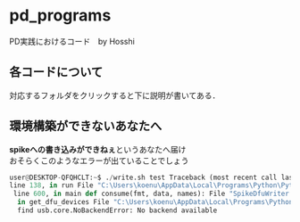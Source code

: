 # pd_programs
PD実践におけるコード　by Hosshi
## 各コードについて
対応するフォルダをクリックすると下に説明が書いてある．

## 環境構築ができないあなたへ
**spikeへの書き込みができねぇ**というあなたへ届け  
おそらくこのようなエラーが出ていることでしょう
```python
user@DESKTOP-QFQHCLT:~$ ./write.sh test Traceback (most recent call last): File "C:\Users\koenu\AppData\Local\Programs\Python\Python39\Lib\site-packages\cx_Freeze\initscripts\__startup__.py",    
line 138, in run File "C:\Users\koenu\AppData\Local\Programs\Python\Python39\Lib\site-packages\cx_Freeze\initscripts\console.py", line 16, in run File "SpikeDfuWriter.py", line 632, in <module> tsize    = tprefix["size"] File "SpikeDfuWriter.py",   
 line 600, in main def consume(fmt, data, names): File "SpikeDfuWriter.py", line 113, in init if not devices: File "SpikeDfuWriter.py", line 443,   
  in get_dfu_devices File "C:\Users\koenu\AppData\Local\Programs\Python\Python39\lib\site-packages\usb\core.py", line 1309, in    
  find usb.core.NoBackendError: No backend available   
```